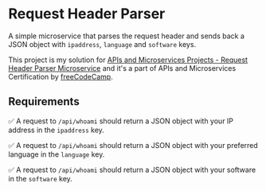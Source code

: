 # Request Header Parser

A simple microservice that parses the request header and sends back a JSON object with `ipaddress`, `language` and `software` keys.

This project is my solution for [APIs and Microservices Projects - Request Header Parser Microservice] 
and it's a part of APIs and Microservices Certification by [freeCodeCamp].

## Requirements

✅ A request to `/api/whoami` should return a JSON object with your IP address in the `ipaddress` key.

✅ A request to `/api/whoami` should return a JSON object with your preferred language in the `language` key.

✅ A request to `/api/whoami` should return a JSON object with your software in the `software` key.


[APIs and Microservices Projects - Request Header Parser Microservice]: https://www.freecodecamp.org/learn/apis-and-microservices/apis-and-microservices-projects/request-header-parser-microservice

[freeCodeCamp]: https://www.freecodecamp.org/
